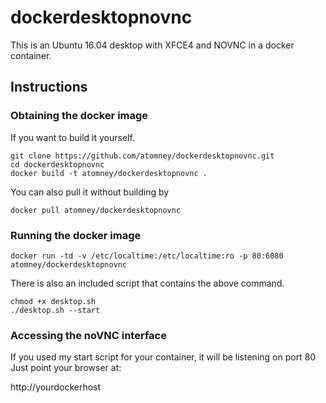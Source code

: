 # dockerdesktopnovnc
This is an Ubuntu 16.04 desktop with XFCE4 and NOVNC in a docker container.

## Instructions
### Obtaining the docker image
If you want to build it yourself.

```
git clone https://github.com/atomney/dockerdesktopnovnc.git
cd dockerdesktopnovnc
docker build -t atomney/dockerdesktopnovnc .
```



You can also pull it without building by

```
docker pull atomney/dockerdesktopnovnc
```

### Running the docker image



```
docker run -td -v /etc/localtime:/etc/localtime:ro -p 80:6080 atomney/dockerdesktopnovnc
```


There is also an included script that contains the above command.
```
chmod +x desktop.sh
./desktop.sh --start
```


### Accessing the noVNC interface
If you used my start script for your container, it will be listening on port 80
Just point your browser at:

http://yourdockerhost


